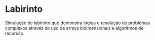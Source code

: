 # Labirinto
Simulação de labirinto que demonstra lógica e resolução de problemas complexos através do uso de arrays bidimensionais e algoritmos de recursão.
